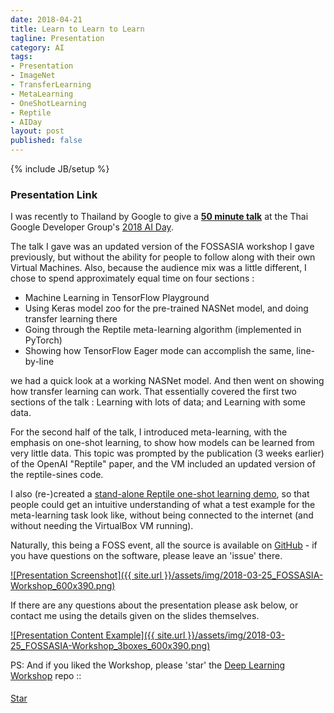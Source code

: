 ```yaml
---
date: 2018-04-21
title: Learn to Learn to Learn
tagline: Presentation
category: AI
tags:
- Presentation
- ImageNet
- TransferLearning
- MetaLearning
- OneShotLearning
- Reptile
- AIDay
layout: post
published: false
---
```

{% include JB/setup %}



### Presentation Link

I was recently to Thailand by Google to give a  <strong><a href="http://redcatlabs.com/2018-04-21_AI-Day-Thailand/" target="_blank">
50 minute talk</a></strong> at the Thai Google Developer Group's [2018 AI Day](http://redcatlabs.com/2018-04-21_AI-Day-Thailand/).

The talk I gave was an updated version of the FOSSASIA workshop I gave previously, but without
the ability for people to follow along with their own Virtual Machines.  Also, because the 
audience mix was a little different, I chose to spend approximately equal time on four sections : 

*  Machine Learning in TensorFlow Playground
*  Using Keras model zoo for the pre-trained NASNet model, and doing transfer learning there
*  Going through the Reptile meta-learning algorithm (implemented in PyTorch)
*  Showing how TensorFlow Eager mode can accomplish the same, line-by-line

we had a quick look at a working NASNet model.  And then went
on showing how transfer learning can work.  That essentially covered the
first two sections of the talk : Learning with lots of data; and Learning with some data.

For the second half of the talk, I introduced meta-learning, with the 
emphasis on one-shot learning, to show how models can be learned from very little data.  This
topic was prompted by the publication (3 weeks earlier) of the OpenAI "Reptile" paper,
and the VM included an updated version of the reptile-sines code.

I also (re-)created a <a href="http://redcatlabs.com/2018-04-21_AI-Day-Thailand/MetaLearning-demo.html" target="_blank">
stand-alone Reptile one-shot learning demo</a>, so that people could get an intuitive understanding of what
a test example for the meta-learning task look like, without being connected to the internet (and without
needing the VirtualBox VM running).

Naturally, this being a FOSS event, all the source is available 
on <a href="https://github.com/mdda/deep-learning-workshop" target="_blank">GitHub</a> - 
if you have questions on the software, please leave an 'issue' there.

<a href="http://redcatlabs.com/2018-03-25_FOSSASIA-Workshop/" target="_blank">
![Presentation Screenshot]({{ site.url }}/assets/img/2018-03-25_FOSSASIA-Workshop_600x390.png)
</a>

If there are any questions about the presentation please ask below, 
or contact me using the details given on the slides themselves.

<a href="http://redcatlabs.com/2018-03-25_FOSSASIA-Workshop/MetaLearning-demo.html" target="_blank">
![Presentation Content Example]({{ site.url }}/assets/img/2018-03-25_FOSSASIA-Workshop_3boxes_600x390.png)
</a>


<!--
### Video Link

The presentation was kindly <a href="https://engineers.sg/video/deep-learning-d-i-y-workshop-fossasia-2018--2455" target="_blank">recorded by Engineers.sg</a>.
!-->

PS:  And if you liked the Workshop, please 'star' the <a href="https://github.com/mdda/deep-learning-workshop" target="_blank">Deep Learning Workshop</a> repo ::
<!-- From :: https://buttons.github.io/ -->
<!-- Place this tag where you want the button to render. -->
<span style="position:relative;top:5px;">
<a aria-label="Star mdda/deep-learning-workshop on GitHub" data-count-aria-label="# stargazers on GitHub" data-count-api="/repos/mdda/deep-learning-workshop#stargazers_count" data-count-href="/mdda/deep-learning-workshop/stargazers" data-icon="octicon-star" href="https://github.com/mdda/deep-learning-workshop" class="github-button">Star</a>
<!-- Place this tag right after the last button or just before your close body tag. -->
<script async defer id="github-bjs" src="https://buttons.github.io/buttons.js"></script>
</span>




